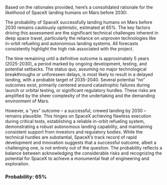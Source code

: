 Based on the rationales provided, here’s a consolidated rationale for the likelihood of SpaceX landing humans on Mars before 2030:

The probability of SpaceX successfully landing humans on Mars before 2030 remains cautiously optimistic, estimated at 65%. The key factors driving this assessment are the significant technical challenges inherent in deep space travel, particularly the reliance on unproven technologies like in-orbit refueling and autonomous landing systems. All forecasts consistently highlight the high risk associated with the project.

The time remaining until a definitive outcome is approximately 5 years (2025-2030), a period marked by ongoing development, testing, and potential setbacks. The status quo, assuming no major technological breakthroughs or unforeseen delays, is most likely to result in a delayed landing, with a probable target of 2035-2040.  Several potential “no” outcomes exist, primarily centered around catastrophic failures during launch or orbital testing, or significant regulatory hurdles. These risks are amplified by the sheer complexity of the undertaking and the demanding environment of Mars.

However, a “yes” outcome – a successful, crewed landing by 2030 – remains plausible. This hinges on SpaceX achieving flawless execution during critical tests, establishing a reliable in-orbit refueling system, demonstrating a robust autonomous landing capability, and maintaining consistent support from investors and regulatory bodies. While the technical hurdles are substantial, SpaceX’s track record of rapid development and innovation suggests that a successful outcome, albeit a challenging one, is not entirely out of the question. The probability reflects a balance between acknowledging the considerable risks and recognizing the potential for SpaceX to achieve a monumental feat of engineering and exploration.

### Probability: 65%